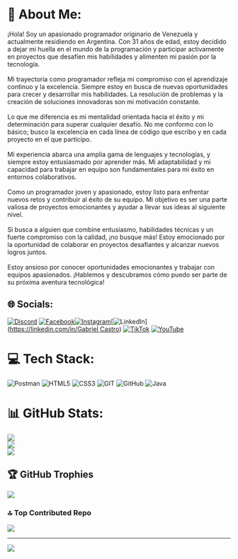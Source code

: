 # 💫 About Me:
¡Hola! Soy un apasionado programador originario de Venezuela y actualmente residiendo en Argentina. Con 31 años de edad, estoy decidido a dejar mi huella en el mundo de la programación y participar activamente en proyectos que desafíen mis habilidades y alimenten mi pasión por la tecnología.<br><br>Mi trayectoria como programador refleja mi compromiso con el aprendizaje continuo y la excelencia. Siempre estoy en busca de nuevas oportunidades para crecer y desarrollar mis habilidades. La resolución de problemas y la creación de soluciones innovadoras son mi motivación constante.<br><br>Lo que me diferencia es mi mentalidad orientada hacia el éxito y mi determinación para superar cualquier desafío. No me conformo con lo básico; busco la excelencia en cada línea de código que escribo y en cada proyecto en el que participo.<br><br>Mi experiencia abarca una amplia gama de lenguajes y tecnologías, y siempre estoy entusiasmado por aprender más. Mi adaptabilidad y mi capacidad para trabajar en equipo son fundamentales para mi éxito en entornos colaborativos.<br><br>Como un programador joven y apasionado, estoy listo para enfrentar nuevos retos y contribuir al éxito de su equipo. Mi objetivo es ser una parte valiosa de proyectos emocionantes y ayudar a llevar sus ideas al siguiente nivel.<br><br>Si busca a alguien que combine entusiasmo, habilidades técnicas y un fuerte compromiso con la calidad, ¡no busque más! Estoy emocionado por la oportunidad de colaborar en proyectos desafiantes y alcanzar nuevos logros juntos.<br><br>Estoy ansioso por conocer oportunidades emocionantes y trabajar con equipos apasionados. ¡Hablemos y descubramos cómo puedo ser parte de su próxima aventura tecnológica!


## 🌐 Socials:
[![Discord](https://img.shields.io/badge/Discord-%237289DA.svg?logo=discord&logoColor=white)](https://discord.gg/https://discord.gg/kW78chjHE6) [![Facebook](https://img.shields.io/badge/Facebook-%231877F2.svg?logo=Facebook&logoColor=white)](https://facebook.com/https://www.facebook.com/gabriel.castrojordan/)[![Instagram](https://img.shields.io/badge/Instagram-%23E4405F.svg?logo=Instagram&logoColor=white)](https://instagram.com/https://www.instagram.com/gabrielcastroj/)[![LinkedIn](https://img.shields.io/badge/LinkedIn-%230077B5.svg?logo=linkedin&logoColor=white)]([https://linkedin.com/in/Gabriel Castro](https://www.linkedin.com/in/gabriel-castro-7a4bb9192/)) [![TikTok](https://img.shields.io/badge/TikTok-%23000000.svg?logo=TikTok&logoColor=white)](https://tiktok.com/@gabrielmcastrojordan) [![YouTube](https://img.shields.io/badge/YouTube-%23FF0000.svg?logo=YouTube&logoColor=white)](https://youtube.com/@@gabrielcastro1943) 

# 💻 Tech Stack:
![Postman](https://img.shields.io/badge/Postman-FF6C37?style=for-the-badge&logo=postman&logoColor=white) ![HTML5](https://img.shields.io/badge/html5-%23E34F26.svg?style=for-the-badge&logo=html5&logoColor=white) ![CSS3](https://img.shields.io/badge/css3-%231572B6.svg?style=for-the-badge&logo=css3&logoColor=white) ![GIT](https://img.shields.io/badge/Git-fc6d26?style=for-the-badge&logo=git&logoColor=white) ![GitHub](https://img.shields.io/badge/GitHub-%23121011.svg?style=for-the-badge&logo=github&logoColor=white) ![Java](https://img.shields.io/badge/java-%23ED8B00.svg?style=for-the-badge&logo=java&logoColor=white)
# 📊 GitHub Stats:
![](https://github-readme-stats.vercel.app/api?username=Gabocas02&theme=tokyonight&hide_border=false&include_all_commits=false&count_private=false)<br/>
![](https://github-readme-streak-stats.herokuapp.com/?user=Gabocas02&theme=tokyonight&hide_border=false)<br/>
![](https://github-readme-stats.vercel.app/api/top-langs/?username=Gabocas02&theme=tokyonight&hide_border=false&include_all_commits=false&count_private=false&layout=compact)

## 🏆 GitHub Trophies
![](https://github-profile-trophy.vercel.app/?username=Gabocas02&theme=nord&no-frame=false&no-bg=true&margin-w=4)

### 🔝 Top Contributed Repo
![](https://github-contributor-stats.vercel.app/api?username=Gabocas02&limit=5&theme=dark&combine_all_yearly_contributions=true)

---
[![](https://visitcount.itsvg.in/api?id=Gabocas02&icon=0&color=0)](https://visitcount.itsvg.in)

<!-- Proudly created with GPRM ( https://gprm.itsvg.in ) -->

